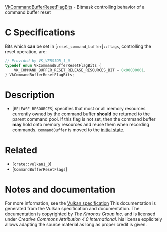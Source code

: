 [VkCommandBufferResetFlagBits](https://www.khronos.org/registry/vulkan/specs/1.3-extensions/man/html/VkCommandBufferResetFlagBits.html) - Bitmask controlling behavior of a command buffer reset

# C Specifications
Bits which  **can**  be set in [`reset_command_buffer`]`::flags`,
controlling the reset operation, are:
```c
// Provided by VK_VERSION_1_0
typedef enum VkCommandBufferResetFlagBits {
    VK_COMMAND_BUFFER_RESET_RELEASE_RESOURCES_BIT = 0x00000001,
} VkCommandBufferResetFlagBits;
```

# Description
- [`RELEASE_RESOURCES`] specifies that most or all memory resources currently owned by the command buffer  **should**  be returned to the parent command pool. If this flag is not set, then the command buffer  **may**  hold onto memory resources and reuse them when recording commands. `commandBuffer` is moved to the [initial state](https://www.khronos.org/registry/vulkan/specs/1.3-extensions/html/vkspec.html#commandbuffers-lifecycle).

# Related
- [`crate::vulkan1_0`]
- [`CommandBufferResetFlags`]

# Notes and documentation
For more information, see the [Vulkan specification](https://www.khronos.org/registry/vulkan/specs/1.3-extensions/html/vkspec.html)
This documentation is generated from the Vulkan specification and documentation.
The documentation is copyrighted by *The Khronos Group Inc.* and is licensed under *Creative Commons Attribution 4.0 International*.
his license explicitely allows adapting the source material as long as proper credit is given.
        